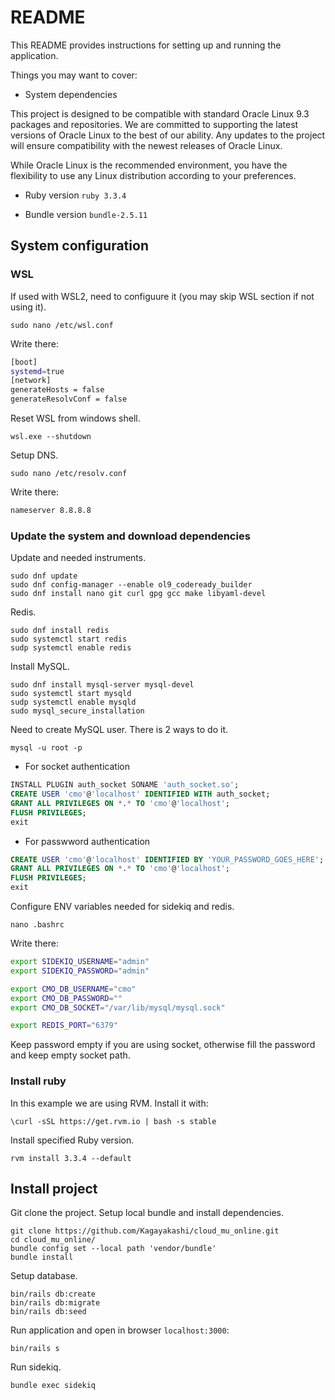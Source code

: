 # README

This README provides instructions for setting up and running the application.

Things you may want to cover:
* System dependencies

This project is designed to be compatible with standard Oracle Linux 9.3 packages and repositories. We are committed to supporting the latest versions of Oracle Linux to the best of our ability. Any updates to the project will ensure compatibility with the newest releases of Oracle Linux.

While Oracle Linux is the recommended environment, you have the flexibility to use any Linux distribution according to your preferences.

* Ruby version `ruby 3.3.4`

* Bundle version `bundle-2.5.11`

## System configuration

### WSL
If used with WSL2, need to configuure it (you may skip WSL section if not using it).
```shell
sudo nano /etc/wsl.conf
```

Write there:
```bash
[boot]
systemd=true
[network]
generateHosts = false
generateResolvConf = false
```

Reset WSL from windows shell.
```shell
wsl.exe --shutdown
```

Setup DNS.
```shell
sudo nano /etc/resolv.conf
```

Write there:
```bash
nameserver 8.8.8.8
```

### Update the system and download dependencies 
Update and needed instruments.
```shell
sudo dnf update
sudo dnf config-manager --enable ol9_codeready_builder
sudo dnf install nano git curl gpg gcc make libyaml-devel
```

Redis.
```shell
sudo dnf install redis
sudo systemctl start redis
sudp systemctl enable redis
```

Install MySQL.
```shell
sudo dnf install mysql-server mysql-devel
sudo systemctl start mysqld
sudp systemctl enable mysqld
sudo mysql_secure_installation
```

Need to create MySQL user. There is 2 ways to do it.
```shell
mysql -u root -p
```

* For socket authentication
```sql
INSTALL PLUGIN auth_socket SONAME 'auth_socket.so';
CREATE USER 'cmo'@'localhost' IDENTIFIED WITH auth_socket;
GRANT ALL PRIVILEGES ON *.* TO 'cmo'@'localhost';
FLUSH PRIVILEGES;
exit
```

* For passwword authentication
```sql
CREATE USER 'cmo'@'localhost' IDENTIFIED BY 'YOUR_PASSWORD_GOES_HERE';
GRANT ALL PRIVILEGES ON *.* TO 'cmo'@'localhost';
FLUSH PRIVILEGES;
exit
```

Configure ENV variables needed for sidekiq and redis.
```shell
nano .bashrc
```
Write there:
```bash
export SIDEKIQ_USERNAME="admin"
export SIDEKIQ_PASSWORD="admin"

export CMO_DB_USERNAME="cmo"
export CMO_DB_PASSWORD=""
export CMO_DB_SOCKET="/var/lib/mysql/mysql.sock"

export REDIS_PORT="6379"
```
Keep password empty if you are using socket, otherwise fill the password and keep empty socket path.

### Install ruby
In this example we are using RVM. Install it with:
```shell
\curl -sSL https://get.rvm.io | bash -s stable
```

Install specified Ruby version.
```shell
rvm install 3.3.4 --default
```

## Install project
Git clone the project. Setup local bundle and install dependencies.
```shell
git clone https://github.com/Kagayakashi/cloud_mu_online.git
cd cloud_mu_online/
bundle config set --local path 'vendor/bundle'
bundle install
```

Setup database.
```shell
bin/rails db:create
bin/rails db:migrate
bin/rails db:seed
```

Run application and open in browser `localhost:3000`:
```shell
bin/rails s
```

Run sidekiq.
```shell
bundle exec sidekiq
```

